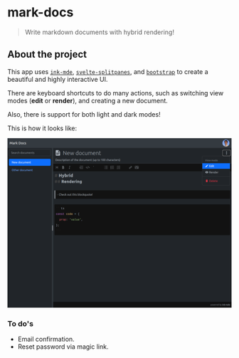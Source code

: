 # mark-docs

> Write markdown documents with hybrid rendering!

## About the project

This app uses [`ink-mde`](https://github.com/voracious/ink-mde), [`svelte-splitpanes`](https://github.com/orefalo/svelte-splitpanes), and [`bootstrap`](https://github.com/twbs/bootstrap) to create a beautiful and highly interactive UI.

There are keyboard shortcuts to do many actions, such as switching view modes (**edit** or **render**), and creating a new document.

Also, there is support for both light and dark modes!

This is how it looks like:

![doc page](readme-assets/doc-page.png)

### To do's

- Email confirmation.
- Reset password via magic link.
